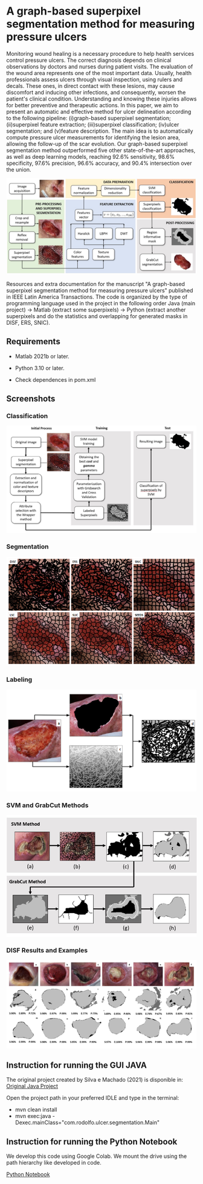 # A graph-based superpixel segmentation method for measuring pressure ulcers

Monitoring wound healing is a necessary procedure to help health services control pressure ulcers. The correct diagnosis depends on clinical observations by doctors and nurses during patient visits. The evaluation of the wound area represents one of the most important data. Usually, health professionals assess ulcers through visual inspection, using rulers and decals. These ones, in direct contact with these lesions, may cause discomfort and inducing other infections, and consequently, worsen the patient's clinical condition. Understanding and knowing these injuries allows for better preventive and therapeutic actions. In this paper, we aim to present an automatic and effective method for ulcer delineation according to the following pipeline: (i)graph-based superpixel segmentation; (ii)superpixel feature extraction; (iii)superpixel classification; (iv)ulcer segmentation; and (v)feature description. The main idea is to automatically compute pressure ulcer measurements for identifying the lesion area, allowing the follow-up of the scar evolution.  Our graph-based superpixel segmentation method outperformed five other state-of-the-art approaches, as well as deep learning models, reaching 92.6% sensitivity, 98.6% specificity, 97.6% precision, 96.6% accuracy, and 90.4% intersection over the union.

![Methodology](/screenshots/method.JPG "Methodology")

Resources and extra documentation for the manuscript "A graph-based superpixel segmentation method for measuring pressure ulcers" published in IEEE Latin America Transactions. The code is organized by the type of programming language used in the project in the following order Java (main project) -> Matlab (extract some superpixels) -> Python (extract another superpixels and do the statistics and overlapping for generated masks in DISF, ERS, SNIC).

## Requirements

- Matlab 2021b or later.
- Python 3.10 or later.

- Check dependences in pom.xml

## Screenshots
### Classification
![Classification](/screenshots/classificacao.JPG "Classification")

### Segmentation
![Segmentation](/screenshots/segmentation.PNG "Segmentation")

### Labeling
![Labeling](/screenshots/labeling.png "Labeling")

### SVM and GrabCut Methods
![GrabCut SVM](/screenshots/grabcutsvm.JPG "GrabCut SVM")
### DISF Results and Examples
![DISF Results and Examples](/screenshots/exemplosdisf.JPG "DISF Results and Examples")

## Instruction for running the GUI JAVA
The original project created by Silva e Machado (2021) is disponible in:
[Original Java Project](https://github.com/RodolfoHerman/ulcer-segmentation)

Open the project path in your preferred IDLE and type in the terminal:

- mvn clean install
- mvn exec:java -Dexec.mainClass="com.rodolfo.ulcer.segmentation.Main"

## Instruction for running the Python Notebook

We develop this code using Google Colab.
We mount the drive using the path hierarchy like developed in code.

[Python Notebook](https://github.com/fellipeassuncao/master-project/blob/main/python/main.ipynb)
